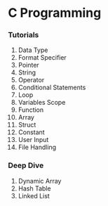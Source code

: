 # C Programming


### Tutorials
1. Data Type
1. Format Specifier
1. Pointer
1. String
1. Operator
1. Conditional Statements
1. Loop
1. Variables Scope
1. Function
1. Array
1. Struct
1. Constant
1. User Input
1. File Handling


### Deep Dive
1. Dynamic Array
2. Hash Table
3. Linked List

